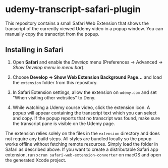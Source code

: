 # udemy-transcript-safari-plugin

This repository contains a small Safari Web Extension that shows the
transcript of the currently viewed Udemy video in a popup window.
You can manually copy the transcript from the popup.

## Installing in Safari

1. Open **Safari** and enable the *Develop* menu (Preferences → Advanced →
   *Show Develop menu in menu bar*).
2. Choose **Develop → Show Web Extension Background Page…** and load the
   `extension` folder from this repository.

3. In Safari Extension settings, allow the extension on `udemy.com` and set "When visiting other websites" to Deny.
4. While watching a Udemy course video, click the extension icon. A popup will
   appear containing the transcript text which you can select and copy. If the
   popup reports that no transcript was found, make sure the transcript pane is
   visible on the Udemy page.

The extension relies solely on the files in the `extension` directory and does
not require any build steps. All styles are bundled locally so the popup works
offline without fetching remote resources. Simply load the folder in Safari as
described above. If you want to create a distributable Safari app extension,
run `xcrun safari-web-extension-converter` on macOS and open the generated
Xcode project.
